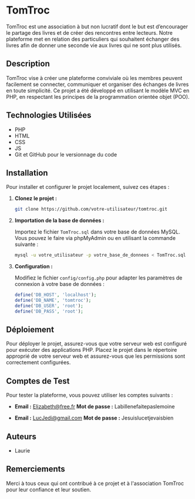 # TomTroc

TomTroc est une association à but non lucratif dont le but est d’encourager le partage des livres et de créer des rencontres entre lecteurs. Notre plateforme met en relation des particuliers qui souhaitent échanger des livres afin de donner une seconde vie aux livres qui ne sont plus utilisés.

## Description

TomTroc vise à créer une plateforme conviviale où les membres peuvent facilement se connecter, communiquer et organiser des échanges de livres en toute simplicité. Ce projet a été développé en utilisant le modèle MVC en PHP, en respectant les principes de la programmation orientée objet (POO).

## Technologies Utilisées

- PHP
- HTML
- CSS
- JS
- Git et GitHub pour le versionnage du code

## Installation

Pour installer et configurer le projet localement, suivez ces étapes :

1. **Clonez le projet :**

   ```bash
   git clone https://github.com/votre-utilisateur/tomtroc.git
   ```

2. **Importation de la base de données :**

   Importez le fichier `TomTroc.sql` dans votre base de données MySQL. Vous pouvez le faire via phpMyAdmin ou en utilisant la commande suivante :

   ```bash
   mysql -u votre_utilisateur -p votre_base_de_donnees < TomTroc.sql
   ```

3. **Configuration :**

   Modifiez le fichier `config/config.php` pour adapter les paramètres de connexion à votre base de données :

   ```php
   define('DB_HOST', 'localhost');
   define('DB_NAME', 'tomtroc');
   define('DB_USER', 'root');
   define('DB_PASS', 'root');
   ```

## Déploiement

Pour déployer le projet, assurez-vous que votre serveur web est configuré pour exécuter des applications PHP. Placez le projet dans le répertoire approprié de votre serveur web et assurez-vous que les permissions sont correctement configurées.

## Comptes de Test

Pour tester la plateforme, vous pouvez utiliser les comptes suivants :

- **Email :** Elizabeth@free.fr
  **Mot de passe :** Labillenefaitepaslemoine

- **Email :** LucJedi@gmail.com
  **Mot de passe :** Jesuislucetjevaisbien

## Auteurs

- Laurie

## Remerciements

Merci à tous ceux qui ont contribué à ce projet et à l'association TomTroc pour leur confiance et leur soutien.
